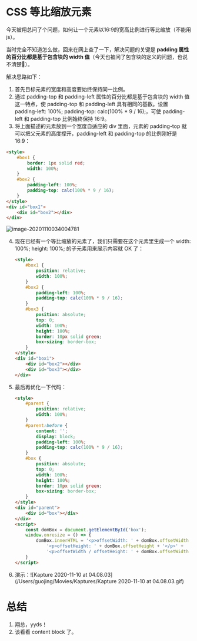 # CSS 等比缩放元素

今天被翔总问了个问题，如何让一个元素以16:9的宽高比例进行等比缩放（不能用 js）。



当时完全不知道怎么做，回来在网上查了一下，解决问题的关键是 **padding 属性的百分比都是基于包含块的 width 值**（今天也被问了包含块的定义的问题，也说不清楚🤣）。



解决思路如下：

1. 首先目标元素的宽度和高度要始终保持同一比例。
2. 通过 padding-top 和 padding-left 属性的百分比都是基于包含块的 width 值这一特点，使 padding-top 和 padding-left 具有相同的基数。设置 padding-left: 100%; padding-top: calc(100% * 9 / 16);，可使 padding-left 和 padding-top 比例始终保持 16:9。
3. 将上面描述的元素放到一个宽度自适应的 div 里面，元素的 padding-top 就可以把父元素的高度撑开，padding-left 和 padding-top 的比例刚好是 16:9：

```html
<style>
    #box1 {
        border: 1px solid red;
        width: 100%;
    }
    #box2 {
        padding-left: 100%;
        padding-top: calc(100% * 9 / 16);
    }
</style>
<div id="box1">
    <div id="box2"></div>
</div>
```

![image-20201110034004781](http://github.com/guo-jing/CSSProportionalScaling/raw/master/images/image-20201110034004781.png)

4. 现在已经有一个等比缩放的元素了，我们只需要在这个元素里生成一个 width: 100%; height: 100%; 的子元素用来展示内容就 OK 了：

   ```html
   <style>
       #box1 {
           position: relative;
           width: 100%;
       }
       #box2 {
           padding-left: 100%;
           padding-top: calc(100% * 9 / 16);
       }
       #box3 {
           position: absolute;
           top: 0;
           width: 100%;
           height: 100%;
           border: 10px solid green;
           box-sizing: border-box;
       }
   </style>
   <div id="box1">
       <div id="box2"></div>
       <div id="box3"></div>
   </div>
   ```

5. 最后再优化一下代码：

   ```html
   <style>
       #parent {
           position: relative;
           width: 100%;
       }
       #parent:before {
           content: '';
           display: block;    
           padding-left: 100%;
           padding-top: calc(100% * 9 / 16);
       }
       #box {
           position: absolute;
           top: 0;
           width: 100%;
           height: 100%;
           border: 10px solid green;
           box-sizing: border-box;
       }
   </style>
   <div id="parent">
       <div id="box"></div>
   </div>
   <script>
       const domBox = document.getElementById('box');
       window.onresize = () => {
           domBox.innerHTML = '<p>offsetWidth: ' + domBox.offsetWidth + '</p>' +
               '<p>offsetHeight: ' + domBox.offsetHeight + '</p>' +
               '<p>offsetWidth / offsetHeight: ' + domBox.offsetWidth / domBox.offsetHeight + '</p>'
       }
   </script>
   ```

6. 演示：![Kapture 2020-11-10 at 04.08.03](/Users/guojing/Movies/Kaptures/Kapture 2020-11-10 at 04.08.03.gif)



# 总结

1. 翔总，yyds！
2. 该看看 content block 了。
